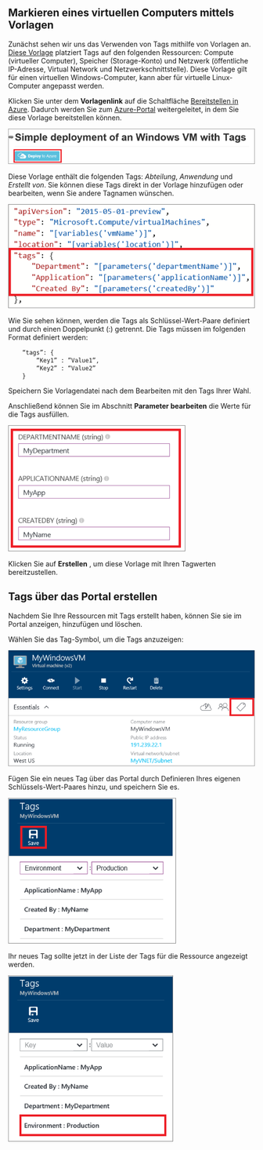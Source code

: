 


## <a name="tagging-a-virtual-machine-through-templates"></a>Markieren eines virtuellen Computers mittels Vorlagen
Zunächst sehen wir uns das Verwenden von Tags mithilfe von Vorlagen an. [Diese Vorlage](https://github.com/Azure/azure-quickstart-templates/tree/master/101-vm-tags) platziert Tags auf den folgenden Ressourcen: Compute (virtueller Computer), Speicher (Storage-Konto) und Netzwerk (öffentliche IP-Adresse, Virtual Network und Netzwerkschnittstelle). Diese Vorlage gilt für einen virtuellen Windows-Computer, kann aber für virtuelle Linux-Computer angepasst werden.

Klicken Sie unter dem **Vorlagenlink** auf die Schaltfläche [Bereitstellen in Azure](https://github.com/Azure/azure-quickstart-templates/tree/master/101-vm-tags). Dadurch werden Sie zum [Azure-Portal](https://portal.azure.com/) weitergeleitet, in dem Sie diese Vorlage bereitstellen können.

![Einfache Bereitstellung mit Tags](./media/virtual-machines-common-tag/deploy-to-azure-tags.png)

Diese Vorlage enthält die folgenden Tags: *Abteilung*, *Anwendung* und *Erstellt von*. Sie können diese Tags direkt in der Vorlage hinzufügen oder bearbeiten, wenn Sie andere Tagnamen wünschen.

![Azure-Tags in einer Vorlage](./media/virtual-machines-common-tag/azure-tags-in-a-template.png)

Wie Sie sehen können, werden die Tags als Schlüssel-Wert-Paare definiert und durch einen Doppelpunkt (:) getrennt. Die Tags müssen im folgenden Format definiert werden:

        “tags”: {
            “Key1” : ”Value1”,
            “Key2” : “Value2”
        }

Speichern Sie Vorlagendatei nach dem Bearbeiten mit den Tags Ihrer Wahl.

Anschließend können Sie im Abschnitt **Parameter bearbeiten** die Werte für die Tags ausfüllen.

![Bearbeiten von Tags im Azure-Portal](./media/virtual-machines-common-tag/edit-tags-in-azure-portal.png)

Klicken Sie auf **Erstellen** , um diese Vorlage mit Ihren Tagwerten bereitzustellen.

## <a name="tagging-through-the-portal"></a>Tags über das Portal erstellen
Nachdem Sie Ihre Ressourcen mit Tags erstellt haben, können Sie sie im Portal anzeigen, hinzufügen und löschen.

Wählen Sie das Tag-Symbol, um die Tags anzuzeigen:

![Symbol für Tags im Azure-Portal](./media/virtual-machines-common-tag/azure-portal-tags-icon.png)

Fügen Sie ein neues Tag über das Portal durch Definieren Ihres eigenen Schlüssels-Wert-Paares hinzu, und speichern Sie es.

![Hinzufügen eines neuen Tags im Azure-Portal](./media/virtual-machines-common-tag/azure-portal-add-new-tag.png)

Ihr neues Tag sollte jetzt in der Liste der Tags für die Ressource angezeigt werden.

![Neues gespeichertes Tag im Azure-Portal](./media/virtual-machines-common-tag/azure-portal-saved-new-tag.png)



<!--HONumber=Nov16_HO3-->


